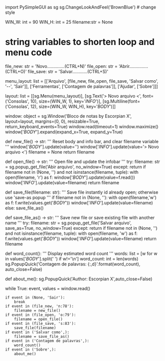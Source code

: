 import PySimpleGUI as sg
sg.ChangeLookAndFeel('BrownBlue') # change style

WIN_W: int = 90
WIN_H: int = 25
filename:str = None

# string variables to shorten loop and menu code
file_new: str = 'Novo..............(CTRL+N)'
file_open: str = 'Abrir...............(CTRL+O)'
file_save: str = 'Salvar............(CTRL+S)'

menu_layout: list = [['Arquivo', [file_new, file_open, file_save, 'Salvar como', '--', 'Sair']],
                     ['Ferramentas', ['Contagem de palavras']],
                     ['Ajudar', ['Sobre']]]

layout: list = [[sg.Menu(menu_layout)],
                [sg.Text('> Novo arquivo <', font=('Consolas', 10), size=(WIN_W, 1), key='_INFO_')],
                [sg.Multiline(font=('Consolas', 12), size=(WIN_W, WIN_H), key='_BODY_')]]

window: object = sg.Window('Bloco de notas by Escorpian X', layout=layout, margins=(0, 0), resizable=True, return_keyboard_events=True)
window.read(timeout=1)
window.maximize()
window['_BODY_'].expand(expand_x=True, expand_y=True)

def new_file() -> str:
    ''' Reset body and info bar, and clear filename variable '''
    window['_BODY_'].update(value='')
    window['_INFO_'].update(value='> Novo arquivo <')
    filename = None
    return filename

def open_file() -> str:
    ''' Open file and update the infobar '''
    try:
        filename: str = sg.popup_get_file('Abir arquivo', no_window=True)
    except:
        return
    if filename not in (None, '') and not isinstance(filename, tuple):
        with open(filename, 'r') as f:
            window['_BODY_'].update(value=f.read())
        window['_INFO_'].update(value=filename)
    return filename

def save_file(filename: str):
    ''' Save file instantly id already open; otherwise use 'save-as popup '''
    if filename not in (None, ''):
        with open(filename,'w') as f:
            f.write(values.get('_BODY_'))
        window['_INFO_'].update(value=filename)
    else:
        save_file_as()

def save_file_as() -> str:
    ''' Save new file or save existing file with another name '''
    try:
        filename: str = sg.popup_get_file('Salvar arquivo', save_as=True, no_window=True)
    except:
        return
    if filename not in (None, '') and not isinstance(filename, tuple):
        with open(filename, 'w') as f:
            f.write(values.get('_BODY_'))
        window['_INFO_'].update(value=filename)
    return filename

def word_count():
    ''' Display estimated word count '''
    words: list = [w for w in values['_BODY_'].split(' ') if w!='\n']
    word_count: int = len(words)
    sg.PopupQuick('Contagem de palavras: {:,d}'.format(word_count), auto_close=False)

def about_me():
    sg.PopupQuick('Author: Escorpian X',auto_close=False)

while True:
    event, values = window.read()

    if event in (None, 'Sair'):
        break
    if event in (file_new, 'n:78'):
        filename = new_file()
    if event in (file_open, 'o:79'):
        filename = open_file()
    if event in (file_save, 's:83'):
        save_file(filename)
    if event in ('Salvar como',):
        filename = save_file_as()
    if event in ('Contagem de palavras',):
        word_count()
    if event in ('Sobre',):
        about_me()

